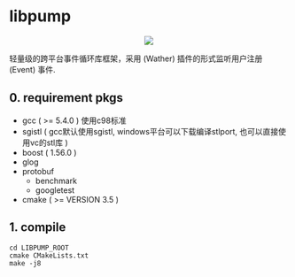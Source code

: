 # libpump

<div align=center>
<img src="https://github.com/csjy309450/libpump/blob/master/resource/pump.png?raw=true"/></div>

轻量级的跨平台事件循环库框架，采用 (Wather) 插件的形式监听用户注册 (Event) 事件.

## 0. requirement pkgs

- gcc ( >= 5.4.0 ) 
  使用c98标准
- sgistl 
  ( gcc默认使用sgistl, windows平台可以下载编译stlport, 也可以直接使用vc的stl库 )
- boost ( 1.56.0 )
- glog 
- protobuf
  - benchmark
  - googletest
- cmake ( >= VERSION 3.5 )

## 1. compile

```shell
cd LIBPUMP_ROOT
cmake CMakeLists.txt
make -j8
```



